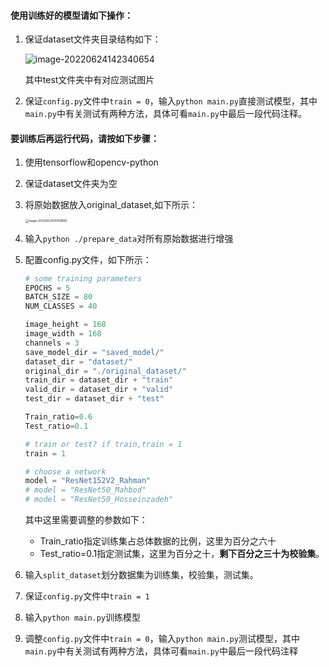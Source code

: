 #### 使用训练好的模型请如下操作：

1. 保证dataset文件夹目录结构如下：

   ![image-20220624142340654](C:\Users\12785\AppData\Roaming\Typora\typora-user-images\image-20220624142340654.png)

   其中test文件夹中有对应测试图片

2. 保证`config.py`文件中`train = 0`，输入`python main.py`直接测试模型，其中`main.py`中有关测试有两种方法，具体可看`main.py`中最后一段代码注释。

#### 要训练后再运行代码，请按如下步骤：

1. 使用tensorflow和opencv-python

2. 保证dataset文件夹为空

3. 将原始数据放入original_dataset,如下所示：

   <img src="C:\Users\12785\AppData\Roaming\Typora\typora-user-images\image-20220624135109683.png" alt="image-20220624135109683" style="zoom: 33%;" />

4. 输入`python ./prepare_data`对所有原始数据进行增强

5. 配置config.py文件，如下所示：

   ```python
   # some training parameters
   EPOCHS = 5
   BATCH_SIZE = 80
   NUM_CLASSES = 40
   
   image_height = 168
   image_width = 168
   channels = 3
   save_model_dir = "saved_model/"
   dataset_dir = "dataset/"
   original_dir = "./original_dataset/"
   train_dir = dataset_dir + "train"
   valid_dir = dataset_dir + "valid"
   test_dir = dataset_dir + "test"
   
   Train_ratio=0.6
   Test_ratio=0.1
   
   # train or test? if train,train = 1
   train = 1
   
   # choose a network
   model = "ResNet152V2_Rahman"
   # model = "ResNet50_Mahbod"
   # model = "ResNet50_Hosseinzadeh"
   ```

   其中这里需要调整的参数如下：

   + Train_ratio指定训练集占总体数据的比例，这里为百分之六十
   + Test_ratio=0.1指定测试集，这里为百分之十，**剩下百分之三十为校验集**。

6. 输入`split_dataset`划分数据集为训练集，校验集，测试集。

7. 保证`config.py`文件中`train = 1`

8. 输入`python main.py`训练模型

9. 调整`config.py`文件中`train = 0`，输入`python main.py`测试模型，其中`main.py`中有关测试有两种方法，具体可看`main.py`中最后一段代码注释